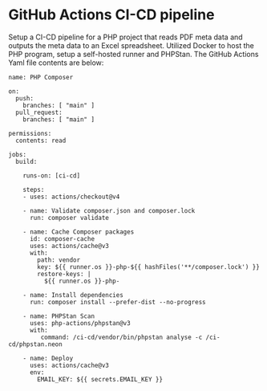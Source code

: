 # GitHub Actions CI-CD pipeline 

Setup a CI-CD pipeline for a PHP project that reads PDF meta data and outputs the meta data to an Excel spreadsheet. Utilized Docker to host the PHP program, setup a self-hosted runner and PHPStan. The GitHub Actions Yaml file contents are below:

```
name: PHP Composer

on:
  push:
    branches: [ "main" ]
  pull_request:
    branches: [ "main" ]

permissions:
  contents: read

jobs:
  build:

    runs-on: [ci-cd]

    steps:
    - uses: actions/checkout@v4

    - name: Validate composer.json and composer.lock
      run: composer validate 

    - name: Cache Composer packages
      id: composer-cache
      uses: actions/cache@v3
      with:
        path: vendor
        key: ${{ runner.os }}-php-${{ hashFiles('**/composer.lock') }}
        restore-keys: |
          ${{ runner.os }}-php-

    - name: Install dependencies
      run: composer install --prefer-dist --no-progress

    - name: PHPStan Scan
      uses: php-actions/phpstan@v3
      with:
         command: /ci-cd/vendor/bin/phpstan analyse -c /ci-cd/phpstan.neon

    - name: Deploy
      uses: actions/cache@v3
      env:
        EMAIL_KEY: ${{ secrets.EMAIL_KEY }}
```
